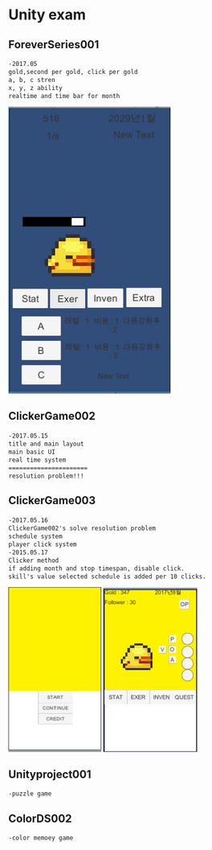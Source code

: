 # Unity exam

## ForeverSeries001
	-2017.05
	gold,second per gold, click per gold
	a, b, c stren
	x, y, z ability
	realtime and time bar for month
![main](./image/fsmain.png)
	

## ClickerGame002
	-2017.05.15
	title and main layout
	main basic UI
	real time system
	======================
	resolution problem!!!

## ClickerGame003
	-2017.05.16
	ClickerGame002's solve resolution problem
	schedule system
	player click system
	-2015.05.17
	Clicker method
	if adding month and stop timespan, disable click.
	skill's value selected schedule is added per 10 clicks.
![title](./image/title.png)
![main](./image/main.png)

## Unityproject001
	-puzzle game

## ColorDS002
	-color memoey game